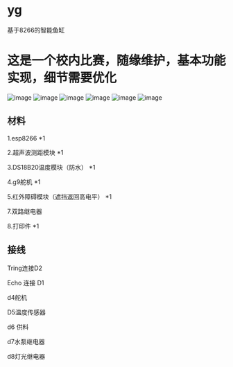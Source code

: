 # yg
基于8266的智能鱼缸
# 这是一个校内比赛，随缘维护，基本功能实现，细节需要优化

![image](https://github.com/bilibilifmk/yg/blob/master/P_20191016_201943.jpg)
![image](https://github.com/bilibilifmk/yg/blob/master/P_20191016_201948.jpg)
![image](https://github.com/bilibilifmk/yg/blob/master/P_20191016_202016.jpg)
![image](https://github.com/bilibilifmk/yg/blob/master/%E4%B8%BB%E7%95%8C%E9%9D%A2.jpg)
![image](https://github.com/bilibilifmk/yg/blob/master/%E8%AE%BE%E7%BD%AE.jpg)
![image](https://github.com/bilibilifmk/yg/blob/master/%E9%85%8D%E7%BD%91.jpg)
## 材料
1.esp8266 *1 

2.超声波测距模块 *1

3.DS18B20温度模块（防水） *1

4.g9舵机 *1

5.红外障碍模块（遮挡返回高电平） *1

7.双路继电器

8.打印件 *1

## 接线
Tring连接D2

Echo 连接 D1 

d4舵机

D5温度传感器 

d6 供料

d7水泵继电器

d8灯光继电器
